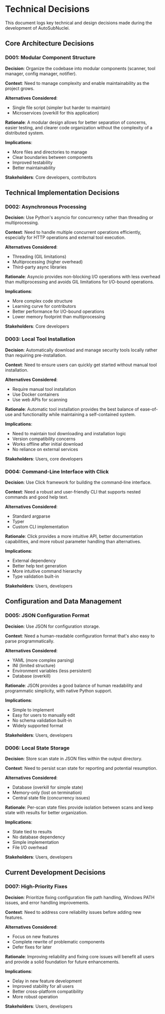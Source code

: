 # Technical Decisions

This document logs key technical and design decisions made during the development of AutoSubNuclei.

## Core Architecture Decisions

### D001: Modular Component Structure

**Decision**: Organize the codebase into modular components (scanner, tool manager, config manager, notifier).

**Context**: Need to manage complexity and enable maintainability as the project grows.

**Alternatives Considered**:
- Single file script (simpler but harder to maintain)
- Microservices (overkill for this application)

**Rationale**: A modular design allows for better separation of concerns, easier testing, and clearer code organization without the complexity of a distributed system.

**Implications**:
- More files and directories to manage
- Clear boundaries between components
- Improved testability
- Better maintainability

**Stakeholders**: Core developers, contributors

## Technical Implementation Decisions

### D002: Asynchronous Processing

**Decision**: Use Python's asyncio for concurrency rather than threading or multiprocessing.

**Context**: Need to handle multiple concurrent operations efficiently, especially for HTTP operations and external tool execution.

**Alternatives Considered**:
- Threading (GIL limitations)
- Multiprocessing (higher overhead)
- Third-party async libraries

**Rationale**: Asyncio provides non-blocking I/O operations with less overhead than multiprocessing and avoids GIL limitations for I/O-bound operations.

**Implications**:
- More complex code structure
- Learning curve for contributors
- Better performance for I/O-bound operations
- Lower memory footprint than multiprocessing

**Stakeholders**: Core developers

### D003: Local Tool Installation

**Decision**: Automatically download and manage security tools locally rather than requiring pre-installation.

**Context**: Need to ensure users can quickly get started without manual tool installation.

**Alternatives Considered**:
- Require manual tool installation
- Use Docker containers
- Use web APIs for scanning

**Rationale**: Automatic tool installation provides the best balance of ease-of-use and functionality while maintaining a self-contained system.

**Implications**:
- Need to maintain tool downloading and installation logic
- Version compatibility concerns
- Works offline after initial download
- No reliance on external services

**Stakeholders**: Users, core developers

### D004: Command-Line Interface with Click

**Decision**: Use Click framework for building the command-line interface.

**Context**: Need a robust and user-friendly CLI that supports nested commands and good help text.

**Alternatives Considered**:
- Standard argparse
- Typer
- Custom CLI implementation

**Rationale**: Click provides a more intuitive API, better documentation capabilities, and more robust parameter handling than alternatives.

**Implications**:
- External dependency
- Better help text generation
- More intuitive command hierarchy
- Type validation built-in

**Stakeholders**: Users, developers

## Configuration and Data Management

### D005: JSON Configuration Format

**Decision**: Use JSON for configuration storage.

**Context**: Need a human-readable configuration format that's also easy to parse programmatically.

**Alternatives Considered**:
- YAML (more complex parsing)
- INI (limited structure)
- Environment variables (less persistent)
- Database (overkill)

**Rationale**: JSON provides a good balance of human readability and programmatic simplicity, with native Python support.

**Implications**:
- Simple to implement
- Easy for users to manually edit
- No schema validation built-in
- Widely supported format

**Stakeholders**: Users, developers

### D006: Local State Storage

**Decision**: Store scan state in JSON files within the output directory.

**Context**: Need to persist scan state for reporting and potential resumption.

**Alternatives Considered**:
- Database (overkill for simple state)
- Memory-only (lost on termination)
- Central state file (concurrency issues)

**Rationale**: Per-scan state files provide isolation between scans and keep state with results for better organization.

**Implications**:
- State tied to results
- No database dependency
- Simple implementation
- File I/O overhead

**Stakeholders**: Users, developers

## Current Development Decisions

### D007: High-Priority Fixes

**Decision**: Prioritize fixing configuration file path handling, Windows PATH issues, and error handling improvements.

**Context**: Need to address core reliability issues before adding new features.

**Alternatives Considered**:
- Focus on new features
- Complete rewrite of problematic components
- Defer fixes for later

**Rationale**: Improving reliability and fixing core issues will benefit all users and provide a solid foundation for future enhancements.

**Implications**:
- Delay in new feature development
- Improved stability for all users
- Better cross-platform compatibility
- More robust operation

**Stakeholders**: Users, developers 